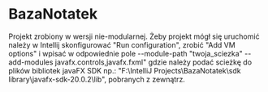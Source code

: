 # BazaNotatek

Projekt zrobiony w wersji nie-modularnej. Żeby projekt mógł się uruchomić należy w Intellij skonfigurować "Run configuration",
zrobić "Add VM options" i wpisać w odpowiednie pole --module-path "twoja_sciezka" --add-modules javafx.controls,javafx.fxml"
gdzie należy podać scieżkę do plików bibliotek javaFX SDK np.: "F:\IntelliJ Projects\BazaNotatek\sdk library\javafx-sdk-20.0.2\lib", pobranych z zewnątrz.
